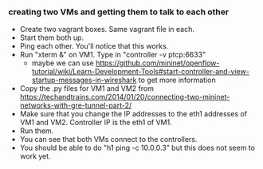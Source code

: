 ### creating two VMs and getting them to talk to each other
- Create two vagrant boxes. Same vagrant file in each.
- Start them both up.
- Ping each other. You'll notice that this works.
- Run "xterm &" on VM1. Type in "controller -v ptcp:6633"
  - maybe we can use https://github.com/mininet/openflow-tutorial/wiki/Learn-Development-Tools#start-controller-and-view-startup-messages-in-wireshark to get more information
- Copy the .py files for VM1 and VM2 from https://techandtrains.com/2014/01/20/connecting-two-mininet-networks-with-gre-tunnel-part-2/
- Make sure that you change the IP addresses to the eth1 addresses of VM1 and VM2. Controller IP is the eth1 of VM1. 
- Run them.
- You can see that both VMs connect to the controllers.
- You should be able to do "h1 ping -c 10.0.0.3" but this does not seem to work yet.
